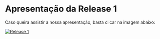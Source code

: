 # Apresentação da Release 1

Caso queira assistir a nossa apresentação, basta clicar na imagem abaixo:

[![Release 1](https://camo.githubusercontent.com/2c244ce358437c4a91a3f03c65e631029612d461/68747470733a2f2f692e696d6775722e636f6d2f6569743343486a2e706e67)](https://www.youtube.com/watch?v=kaW-NJUS86E&feature=youtu.be)